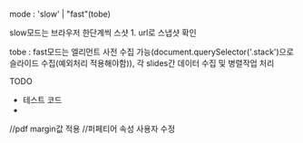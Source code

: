 mode : 'slow' | "fast"(tobe)

slow모드는 브라우저 한단계씩 스샷 1. url로 스냅샷 확인

tobe : fast모드는 엘리먼트 사전 수집 가능(document.querySelector('.stack')으로 슬라이드 수집(예외처리 적용해야함)), 각 slides간 데이터 수집 및 병렬작업 처리

TODO

- 테스트 코드
-

//pdf margin값 적용
//퍼페티어 속성 사용자 수정
